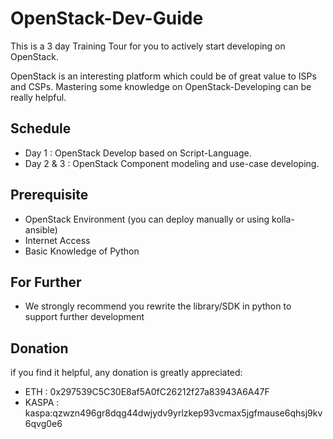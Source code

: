 # OpenStack-Dev-Guide

This is a 3 day Training Tour for you to actively  start developing on OpenStack.

OpenStack is an interesting platform which could be of great value to ISPs and CSPs. Mastering some knowledge on OpenStack-Developing can be really helpful.

## Schedule

- Day 1 : OpenStack Develop based on Script-Language.
- Day 2 & 3 : OpenStack Component modeling and use-case developing.

## Prerequisite

- OpenStack Environment (you can deploy manually or using kolla-ansible)
- Internet Access
- Basic Knowledge of Python

## For Further

- We strongly recommend you rewrite the library/SDK in python to support further development

## Donation

if you find it helpful, any donation is greatly appreciated:

 - ETH : 0x297539C5C30E8af5A0fC26212f27a83943A6A47F
 - KASPA : kaspa:qzwzn496gr8dqg44dwjydv9yrlzkep93vcmax5jgfmause6qhsj9kv6qvg0e6